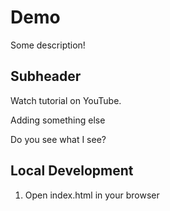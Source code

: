 # Demo

Some description!

## Subheader

Watch tutorial on YouTube.

Adding something else

Do you see what I see? 


## Local Development

1. Open index.html in your browser